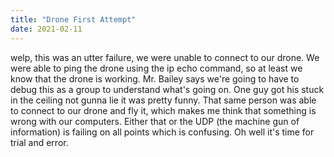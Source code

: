 ```yaml
---
title: "Drone First Attempt"
date: 2021-02-11
---
```


welp, this was an utter failure, we were unable to connect to our drone. We were able to ping the drone using the ip echo command, so at least we know that the drone is working. Mr. Bailey says we're going to have to debug this as a group to understand what's going on. One guy got his stuck in the ceiling not gunna lie it was pretty funny. That same person was able to connect to our drone and fly it, which makes me think that something is wrong with our computers. Either that or the UDP (the machine gun of information) is failing on all points which is confusing. Oh well it's time for trial and error.
